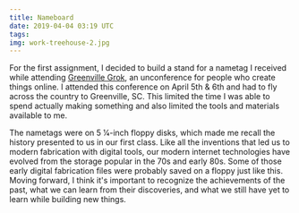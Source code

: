 ```yaml
---
title: Nameboard
date: 2019-04-04 03:19 UTC
tags:
img: work-treehouse-2.jpg
---
```


For the first assignment, I decided to build a stand for a nametag I received while attending [Greenville Grok](https://greenvillegrok.com/), an unconference for people who create things online. I attended this conference on April 5th & 6th and had to fly across the country to Greenville, SC. This limited the time I was able to spend actually making something and also limited the tools and materials available to me.

The nametags were on 5 1⁄4-inch floppy disks, which made me recall the history presented to us in our first class. Like all the inventions that led us to modern fabrication with digital tools, our modern internet technologies have evolved from the storage popular in the 70s and early 80s. Some of those early digital fabrication files were probably saved on a floppy just like this. Moving forward, I think it's important to recognize the achievements of the past, what we can learn from their discoveries, and what we still have yet to learn while building new things.
